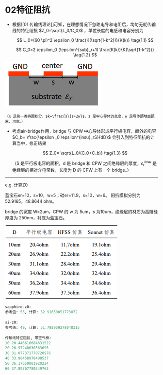 # 02特征阻抗

* 根据[[01.传输线理论]]可知，在理想情况下忽略电导和电阻后，均匀无耗传输线的特征阻抗 $Z_0=\sqrt{L_0/C_0}$ ，单位长度的电感和电容分别为

	$$
	L_0=(60 \pi)^2 \epsilon_0 \frac{K(\sqrt{1-k^2})}{K(k)}
	\tag{1.1}
	$$

    $$
    C_0=2 \epsilon_0 (\epsilon^{sub}_r+1) \frac{K(k)}{K(\sqrt{1-k^2})}
    \tag{1.2}
    $$

![Alt text](image/cpw.png)

    （K 是第一类椭圆积分，$k=\frac{s}{s+2w}$，s 是中心导体的宽度，w 是导体距地面距离、沟宽。）

* 考虑air-bridge作用，bridge 与 CPW 中心导体形成平行板电容，额外的电容 $C_b= \frac{\epsilon _0 \epsilon^{insu}_rS}{dD}$ 会引入到特征阻抗的计算当中，修正结果

    $$
    Z_0= \sqrt{L_0/(C_0+C_b)}
    \tag{1.3}
    $$

    （S 是平行板电容的面积，d 是 bridge 和 CPW 之间绝缘层的厚度，$\epsilon^{insu}_r$ 是绝缘层的相对介电常数，长度为 D 的 CPW 上有一个 bridge。）

---
e.g. 计算Z0

蓝宝石er=10，s=10，w=5；硅er=11.9，s=10，w=6。
阻抗模拟分别为52.9165，48.8644 ohm。

bridge 的宽度 W=2um，CPW 的 w 为 5um，s 为10um，绝缘层的材质为高阻硅厚度为 250nm，衬底为蓝宝石。

![Alt text](image/table-z0.jpg)

```python
sapphire-z0: 
参考值: 53, 计算: 52.91650051773072

si-z0: 
参考值: 49, 计算: 51.792959278048315

传输线特征阻抗, 带空气桥: 
10 20.446616684631522
20 26.97240630563695
30 31.077371770720976
40 33.98458978498537
50 36.17650801920224
60 37.89767780549763
```